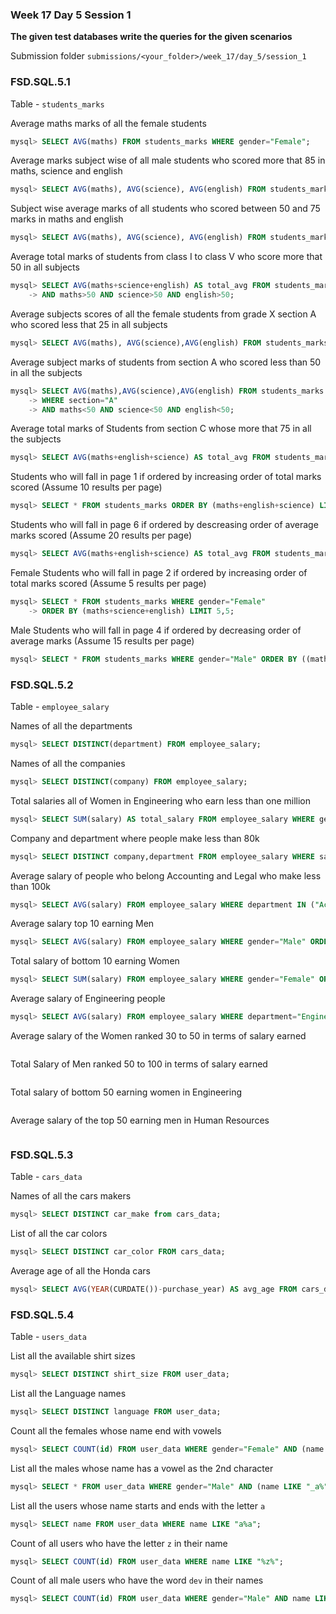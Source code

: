 ### Week 17 Day 5 Session 1

**The given test databases write the queries for the given scenarios**

Submission folder `submissions/<your_folder>/week_17/day_5/session_1`

### FSD.SQL.5.1

Table - `students_marks`

Average maths marks of all the female students

```sql
mysql> SELECT AVG(maths) FROM students_marks WHERE gender="Female";
```

Average marks subject wise of all male students who scored more that 85 in maths, science and english

```sql
mysql> SELECT AVG(maths), AVG(science), AVG(english) FROM students_marks WHERE gender="Male" AND maths>85 AND science>85 AND english>85;
```

Subject wise average marks of all students who scored between 50 and 75 marks in maths and english

```sql
mysql> SELECT AVG(maths), AVG(science), AVG(english) FROM students_marks WHERE maths BETWEEN 50 AND 75  AND english BETWEEN 50  AND 75;
```

Average total marks of students from class I to class V who score more that 50 in all subjects

```sql
mysql> SELECT AVG(maths+science+english) AS total_avg FROM students_marks WHERE class IN ("I","II","III","IV","V")
    -> AND maths>50 AND science>50 AND english>50;
```

Average subjects scores of all the female students from grade X section A who scored less that 25 in all subjects

```sql
mysql> SELECT AVG(maths), AVG(science),AVG(english) FROM students_marks WHERE gender="Female" AND class="X" AND section="A" AND maths>25 AND english>25 AND science>25;
```

Average subject marks of students from section A who scored less than 50 in all the subjects

```sql
mysql> SELECT AVG(maths),AVG(science),AVG(english) FROM students_marks
    -> WHERE section="A"
    -> AND maths<50 AND science<50 AND english<50;

```

Average total marks of Students from section C whose more that 75 in all the subjects

```sql
mysql> SELECT AVG(maths+english+science) AS total_avg FROM students_marks WHERE section="c"  AND maths>75 AND science>75 AND english>75;

```

Students who will fall in page 1 if ordered by increasing order of total marks scored (Assume 10 results per page)

```sql
mysql> SELECT * FROM students_marks ORDER BY (maths+english+science) LIMIT 0,10;

```

Students who will fall in page 6 if ordered by descreasing order of average marks scored (Assume 20 results per page)

```sql
mysql> SELECT AVG(maths+english+science) AS total_avg FROM students_marks WHERE section="c"  AND maths>75 AND science>75 AND english>75;

```

Female Students who will fall in page 2 if ordered by increasing order of total marks scored (Assume 5 results per page)

```sql
mysql> SELECT * FROM students_marks WHERE gender="Female"
    -> ORDER BY (maths+science+english) LIMIT 5,5;

```

Male Students who will fall in page 4 if ordered by decreasing order of average marks (Assume 15 results per page)

```sql
mysql> SELECT * FROM students_marks WHERE gender="Male" ORDER BY ((maths+science+english)/3) DESC  LIMIT 35,15;

```

### FSD.SQL.5.2

Table - `employee_salary`

Names of all the departments

```sql
mysql> SELECT DISTINCT(department) FROM employee_salary;

```

Names of all the companies

```sql
mysql> SELECT DISTINCT(company) FROM employee_salary;

```

Total salaries all of Women in Engineering who earn less than one million

```sql
mysql> SELECT SUM(salary) AS total_salary FROM employee_salary WHERE gender="Female" AND salary<1000000 AND department="Engineering";

```

Company and department where people make less than 80k

```sql
mysql> SELECT DISTINCT company,department FROM employee_salary WHERE salary<80000;

```

Average salary of people who belong Accounting and Legal who make less than 100k

```sql
mysql> SELECT AVG(salary) FROM employee_salary WHERE department IN ("Accounting","Legal") AND salary<100000;

```

Average salary top 10 earning Men

```sql
mysql> SELECT AVG(salary) FROM employee_salary WHERE gender="Male" ORDER BY salary DESC LIMIT 10;

```

Total salary of bottom 10 earning Women

```sql
mysql> SELECT SUM(salary) FROM employee_salary WHERE gender="Female" ORDER BY salary ASC LIMIT 10;

```

Average salary of Engineering people

```sql
mysql> SELECT AVG(salary) FROM employee_salary WHERE department="Engineering";

```

Average salary of the Women ranked 30 to 50 in terms of salary earned

```sql


```

Total Salary of Men ranked 50 to 100 in terms of salary earned

```sql

```

Total salary of bottom 50 earning women in Engineering

```sql

```

Average salary of the top 50 earning men in Human Resources

```sql

```

### FSD.SQL.5.3

Table - `cars_data`

Names of all the cars makers

```sql
mysql> SELECT DISTINCT car_make from cars_data;

```

List of all the car colors

```sql
mysql> SELECT DISTINCT car_color FROM cars_data;

```

Average age of all the Honda cars

```sql
mysql> SELECT AVG(YEAR(CURDATE())-purchase_year) AS avg_age FROM cars_data WHERE car_make="Honda";

```

### FSD.SQL.5.4

Table - `users_data`

List all the available shirt sizes

```sql
mysql> SELECT DISTINCT shirt_size FROM user_data;

```

List all the Language names

```sql
mysql> SELECT DISTINCT language FROM user_data;

```

Count all the females whose name end with vowels

```sql
mysql> SELECT COUNT(id) FROM user_data WHERE gender="Female" AND (name LIKE "%a" OR name LIKE "%e" OR name LIKE "%i" OR name LIKE "%o" OR name LIKE "%u") ;

```

List all the males whose name has a vowel as the 2nd character

```sql
mysql> SELECT * FROM user_data WHERE gender="Male" AND (name LIKE "_a%" OR name LIKE "_e%" OR name LIKE "_i%" OR name LIKE "_o%" OR name LIKE "_u%") ;

```

List all the users whose name starts and ends with the letter `a`

```sql
mysql> SELECT name FROM user_data WHERE name LIKE "a%a";

```

Count of all users who have the letter `z` in their name

```sql
mysql> SELECT COUNT(id) FROM user_data WHERE name LIKE "%z%";

```

Count of all male users who have the word `dev` in their names

```sql
mysql> SELECT COUNT(id) FROM user_data WHERE gender="Male" AND name LIKE "%dev%";

```
